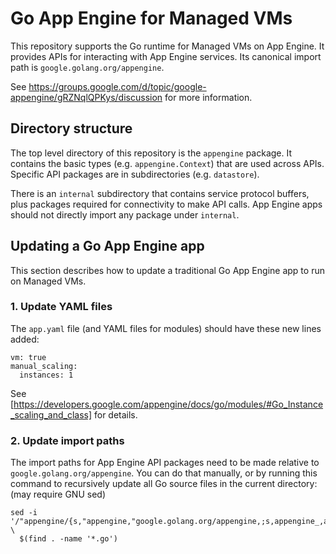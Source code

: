 # Go App Engine for Managed VMs

This repository supports the Go runtime for Managed VMs on App Engine.
It provides APIs for interacting with App Engine services.
Its canonical import path is `google.golang.org/appengine`.

See https://groups.google.com/d/topic/google-appengine/gRZNqlQPKys/discussion
for more information.

## Directory structure
The top level directory of this repository is the `appengine` package. It
contains the
basic types (e.g. `appengine.Context`) that are used across APIs. Specific API
packages are in subdirectories (e.g. `datastore`).

There is an `internal` subdirectory that contains service protocol buffers,
plus packages required for connectivity to make API calls. App Engine apps
should not directly import any package under `internal`.

## Updating a Go App Engine app

This section describes how to update a traditional Go App Engine app to run on Managed VMs.

### 1. Update YAML files

The `app.yaml` file (and YAML files for modules) should have these new lines added:
```
vm: true
manual_scaling:
  instances: 1
```
See [https://developers.google.com/appengine/docs/go/modules/#Go_Instance_scaling_and_class] for details.

### 2. Update import paths

The import paths for App Engine API packages need to be made relative to `google.golang.org/appengine`.
You can do that manually, or by running this command to recursively update all Go source files in the current directory:
(may require GNU sed)
```
sed -i '/"appengine/{s,"appengine,"google.golang.org/appengine,;s,appengine_,appengine/,}' \
  $(find . -name '*.go')
```
